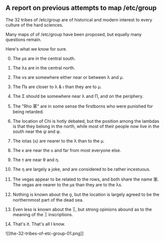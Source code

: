 ## A report on previous attempts to map /etc/group

The 32 tribes of /etc/group are of historical and modern interest to every culture of the hard sciences.

Many maps of of /etc/group have been proposed, but equally many questions remain.

Here's what we know for sure.

0. The μs are in the central south.

1. The λs are in the central north.

2. The νs are somewhere either near or between λ and μ.

3. The Πs are closer to λ &  ι than they are to μ.

4. The Σ should be somewhere near λ and Π, and on the periphery.

5. The "Rho 苯" are in some sense the firstborns who were punished for being retarded.

6. The location of Chi is hotly debated, but the position among the lambdas is that they belong in the north, while most of their people now live in the south near the ψ and φ.

7. The iotas (ιι) are nearer to the λ than to the μ.

8. The κ are near the ιι and far from most everyone else.

9. The τ are near θ and η.

10. The η are largely a joke, and are considered to be rather incestuous.

11. The vegas appear to be related to the rows, and both share the name 笨. The vegas are nearer to the μs than they are to the λs.

12. Nothing is known about the ϙ, but the location is largely agreed to be the northernmost part of the dead sea.

13. Even less is known about the Ξ, but strong opinions abound as to the meaning of the Ξ inscriptions.

14. That's it. That's all I know.

![[the-32-tribes-of-etc-group-01.png]]
